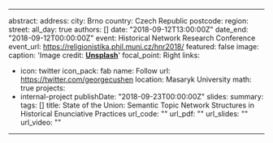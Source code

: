 
---
abstract: 
address:
  city: Brno
  country: Czech Republic
  postcode: 
  region: 
  street: 
all_day: true
authors: []
date: "2018-09-12T13:00:00Z"
date_end: "2018-09-12T00:00:00Z"
event: Historical Network Research Conference 
event_url: https://religionistika.phil.muni.cz/hnr2018/
featured: false
image:
  caption: 'Image credit: [**Unsplash**](https://unsplash.com/photos/bzdhc5b3Bxs)'
  focal_point: Right
links:
- icon: twitter
  icon_pack: fab
  name: Follow
  url: https://twitter.com/georgecushen
location: Masaryk University
math: true
projects:
- internal-project
publishDate: "2018-09-23T00:00:00Z"
slides:
summary: 
tags: []
title: State of the Union: Semantic Topic Network Structures in Historical Enunciative Practices
url_code: ""
url_pdf: ""
url_slides: ""
url_video: ""
---
